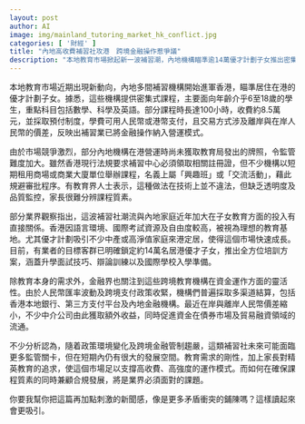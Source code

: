 ```yaml
---
layout: post
author: AI
image: img/mainland_tutoring_market_hk_conflict.jpg
categories: [ '財經' ]
title: "內地高收費補習社攻港　跨境金融操作惹爭議"  
description: "本地教育市場掀起新一波補習潮，內地機構瞄準逾14萬優才計劃子女推出密集課程，單價高達8.5萬元，更暗藏在岸與離岸人民幣價差操作。部分機構未領牌照以「興趣班」名義規避監管，引發教育界質疑課程質素與透明度。金融界亦關注其跨境支付策略及資金流向，市場在高需求與政策收緊之間，矛盾日益尖銳。"  "
---
```

本地教育市場近期出現新動向，內地多間補習機構開始進軍香港，瞄準居住在港的優才計劃子女。據悉，這些機構提供密集式課程，主要面向年齡介乎6至18歲的學生，重點科目包括數學、科學及英語。部分課程時長達100小時，收費約8.5萬元，並採取預付制度，學費可用人民幣或港幣支付，且交易方式涉及離岸與在岸人民幣的價差，反映出補習業已將金融操作納入營運模式。  

由於市場競爭激烈，部分內地機構在港營運時尚未獲取教育局發出的牌照，令監管難度加大。雖然香港現行法規要求補習中心必須領取相關註冊證，但不少機構以短期租用商場或商業大廈單位舉辦課程，名義上屬「興趣班」或「交流活動」，藉此規避審批程序。有教育界人士表示，這種做法在技術上並不違法，但缺乏透明度及品質監控，家長很難分辨課程質素。  

部分業界觀察指出，這波補習社潮流與內地家庭近年加大在子女教育方面的投入有直接關係。香港因語言環境、國際考試資源及自由度較高，被視為理想的教育基地。尤其優才計劃吸引不少中產或高淨值家庭來港定居，使得這個市場快速成長。目前，有業者的目標客群已明確鎖定約14萬名居港優才子女，推出全方位培訓方案，涵蓋升學面試技巧、辯論訓練以及國際學校入學準備。  

除教育本身的需求外，金融界也關注到這些跨境教育機構在資金運作方面的靈活性。由於人民幣匯率波動及跨境支付政策收緊，機構們普遍採取多渠道結算，包括香港本地銀行、第三方支付平台及內地金融機構。最近在岸與離岸人民幣價差縮小，不少中介公司由此獲取額外收益，同時促進資金在債券市場及貿易融資領域的流通。  

不少分析認為，隨着政策環境變化及跨境金融管制趨嚴，這類補習社未來可能面臨更多監管關卡，但在短期內仍有很大的發展空間。教育需求的剛性，加上家長對精英教育的追求，使這個市場足以支撐高收費、高強度的運作模式。而如何在確保課程質素的同時兼顧合規發展，將是業界必須面對的課題。  

你要我幫你把這篇再加點刺激的新聞感，像是更多矛盾衝突的鋪陳嗎？這樣讀起來會更吸引。